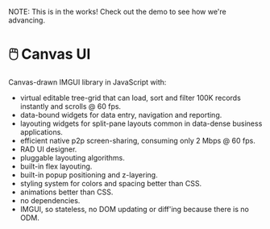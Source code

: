 NOTE: This is in the works! Check out the demo to see how we're advancing.

# :computer_mouse: Canvas UI

Canvas-drawn IMGUI library in JavaScript with:

* virtual editable tree-grid that can load, sort and filter 100K records instantly and scrolls @ 60 fps.
* data-bound widgets for data entry, navigation and reporting.
* layouting widgets for split-pane layouts common in data-dense business applications.
* efficient native p2p screen-sharing, consuming only 2 Mbps @ 60 fps.
* RAD UI designer.
* pluggable layouting algorithms.
* built-in flex layouting.
* built-in popup positioning and z-layering.
* styling system for colors and spacing better than CSS.
* animations better than CSS.
* no dependencies.
* IMGUI, so stateless, no DOM updating or diff'ing because there is no ODM.

